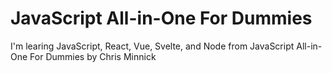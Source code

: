 # JavaScript All-in-One For Dummies
I'm learing JavaScript, React, Vue, Svelte, and Node from JavaScript All-in-One For Dummies by Chris Minnick